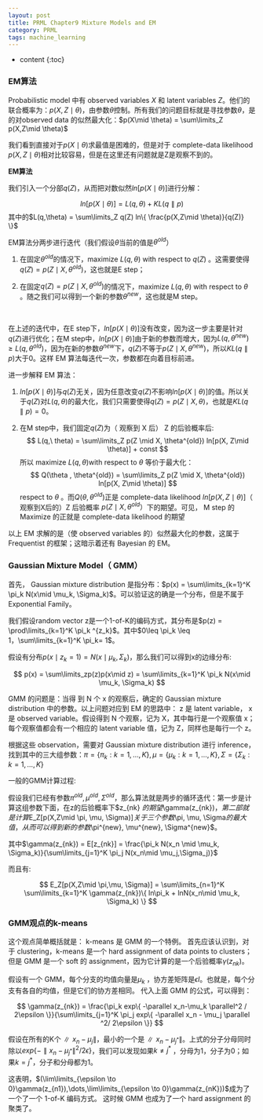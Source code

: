 ```yaml
---
layout: post
title: PRML Chapter9 Mixture Models and EM
category: PRML
tags: machine_learning
---
```


* content
{:toc}






### EM算法

Probabilistic model 中有 observed variables $X$ 和 latent variables $Z$。他们的联合概率为：$p(X,Z\mid \theta)$，由参数$\theta$控制。所有我们的问题目标就是寻找参数$\theta$，是的对observed data 的似然最大化：$p(X\mid \theta) = \sum\limits_Z p(X,Z\mid \theta)$

我们看到直接对于$p(X \mid \theta)$求最值是困难的，但是对于 complete-data likelihood $p(X,Z\mid \theta)$相对比较容易，但是在这里还有问题就是Z是观察不到的。

**EM算法**

我们引入一个分部$q(Z)$，从而把对数似然$ln [p(X\mid \theta)]$进行分解：


$$
ln [p(X\mid \theta)] = L(q, \theta) + KL(q \parallel p)
$$
其中的$L(q,\theta) = \sum\limits_Z q(Z) ln\{ \frac{p(X,Z\mid \theta)}{q(Z)} \}$

EM算法分两步进行迭代（我们假设$\theta$当前的值是$\theta^{old}$）

1. 在固定$\theta^{old}$的情况下，maximize $L (q,\theta)$ with respect to $q(Z)$ 。这需要使得$q(Z) = p(Z\mid X, \theta^{old})$，这也就是E step；

2. 在固定$q(Z) = p(Z\mid X, \theta^{old})$的情况下，maximize  $L (q,\theta)$ with respect to $\theta$ 。随之我们可以得到一个新的参数$\theta^{new}$，这也就是M step。

   ​

在上述的迭代中，在E step下，$ln[p(X\mid \theta)]$没有改变，因为这一步主要是针对$q(Z)$进行优化；在M step中，$ln[p(X \mid \theta)]$由于新的参数而增大，因为$L(q, \theta^{new}) \geq L(q, \theta^{old})$，因为在新的参数$\theta^{new}$下，$q(Z)$不等于$p(Z\mid X, \theta^{new})$，所以$KL(q \parallel p)$大于0。这样 EM 算法每迭代一次，参数都在向着目标前进。

进一步解释 EM 算法：

1. $ln[p(X\mid \theta)]$与$q(Z)$无关，因为任意改变$q(Z)$不影响$ln[p(X\mid \theta)]$的值。所以关于$q(Z)$对$L(q, \theta)$的最大化，我们只需要使得$q(Z) = p(Z\mid X ,\theta)$，也就是$KL(q\parallel p) =0$。

2. 在M step中，我们固定$q(Z)$为（ 观察到 X 后） Z 的后验概率后:
   $$
   L(q,\ theta) = \sum\limits_Z p(Z \mid X, \theta^{old}) ln[p(X, Z\mid \theta)] + const
   $$
   所以 maximize $L(q,\theta)$with respect to $\theta$ 等价于最大化：
   $$
   Q(\theta , \theta^{old}) = \sum\limits_Z p(Z \mid X, \theta^{old}) ln[p(X, Z\mid \theta)]
   $$
   respect to $\theta$ 。而$Q(\theta, \theta^{old})$正是 complete-data likelihood $ln[p(X,Z\mid \theta)]$（ 观察到X后的）Z 后验概率 $p(Z\mid X,\theta^{old}）$下的期望。可见， M step 的 Maximize 的正就是 complete-data likelihood 的期望

以上 EM 求解的是（使 observed variables 的）似然最大化的参数，这属于 Frequentist 的框架；这暗示着还有 Bayesian 的 EM。



### Gaussian Mixture Model（ GMM）

首先， Gaussian mixture distribution 是指分布：$p(x) = \sum\limits_{k=1}^K \pi_k N(x\mid \mu_k, \Sigma_k)$。可以验证这的确是一个分布，但是不属于Exponential Family。

我们假设random vector z是一个1-of-K的编码方式，其分布是$p(z) = \prod\limits_{k=1}^K \pi_k ^{z_k}$。其中$0\leq \pi_k \leq 1，\sum\limits_{k=1}^K \pi_k= 1$。

假设有分布$p(x \mid z_k = 1) = N(x\mid \mu_k,\Sigma_k)$，那么我们可以得到x的边缘分布:


$$
p(x) = \sum\limits_zp(z)p(x\mid z) = \sum\limits_{k=1}^K \pi_k N(x\mid \mu_k, \Sigma_k)
$$


GMM 的问题是：当得 到 N 个 x 的观察后，确定的 Gaussian mixture distribution 中的参数。以上问题对应到 EM 的思路中： z 是 latent variable， x 是 observed variable。假设得到 N 个观察，记为 X，其中每行是一个观察值 x；每个观察值都会有一个相应的 latent variable 值，记为 Z，同样也是每行一个 z。

根据这些 observation，需要对 Gaussian mixture distribution 进行 inference，找到其中的三大组参数：$\pi = \{ \pi_k:k = 1,\dots,K \}, \mu = \{ \mu_k:k=1,\dots,K \},\Sigma = \{ \Sigma_k:k=1,\dots,K \}$

一般的GMM计算过程:

假设我们已经有参数$\pi^{old}, \mu^{old}, \Sigma^{old}$，那么算法就是两步的循环迭代：第一步是计算这组参数下面，在z的后验概率下$z_{nk} $的期望$\gamma(z_{nk})$，第二部就是计算$E_Z[p(X,Z\mid \pi, \mu, \Sigma)]$关于三个参数$\pi, \mu, \Sigma$的最大值，从而可以得到新的参数$\pi^{new}, \mu^{new}, \Sigma^{new}$。

其中$\gamma(z_{nk}) = E[z_{nk}] = \frac{\pi_k N(x_n \mid \mu_k, \Sigma_k)}{\sum\limits_{j=1}^K \pi_j N(x_n\mid \mu_j,\Sigma_j)}$



而且有:


$$
E_Z[p(X,Z\mid \pi,\mu, \Sigma)] = \sum\limits_{n=1}^K \sum\limits_{k=1}^K \gamma(z_{nk})\{ ln\pi_k + lnN(x_n\mid \mu_k, \Sigma_k) \}
$$


### GMM观点的k-means

这个观点简单概括就是： k-means 是 GMM 的一个特例。
首先应该认识到，对于 clustering，k-means 是一个 hard assignment of data points to clusters；但是 GMM 是一个 soft 的 assignment，因为它计算的是一个后验概率$\gamma(z_{nk})$。

假设有一个 GMM，每个分支的均值向量是$\mu_k$ ，协方差矩阵是$\epsilon I$。也就是，每个分支有各自的均值，但是它们的协方差相同。 代入上面 GMM 的公式，可以得到：


$$
\gamma(z_{nk}) = \frac{\pi_k exp\{ -\parallel x_n-\mu_k \parallel^2 / 2\epsilon \}}{\sum\limits_{j=1}^K \pi_j exp\{ -\parallel x_n - \mu_j \parallel ^2/ 2\epsilon \}}
$$


假设在所有的K个$\parallel x_n - \mu_j \parallel$，最小的一个是$\parallel x_n - \mu_{j^*} \parallel$。上式的分子分母同时除以$exp\{ -\parallel x_n - \mu_{j^*} \parallel^2/ 2\epsilon \}$，我们可以发现如果$k \neq j^*$ ，分母为1，分子为0；如果$k = j^*$，分子和分母都为1。

这表明，$(\lim\limits_{\epsilon \to 0}\gamma(z_{n1}),\dots,\lim\limits_{\epsilon \to 0}\gamma(z_{nK}))$成为了一个了一个 1-of-K 编码方式。 这时候 GMM 也成为了一个 hard assignment 的聚类了。



